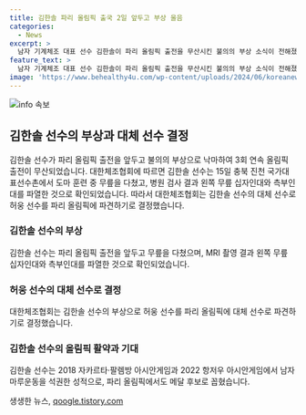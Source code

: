 ```yaml
---
title: 김한솔 파리 올림픽 출국 2일 앞두고 부상 울음
categories:
  - News
excerpt: >
  남자 기계체조 대표 선수 김한솔이 파리 올림픽 출전을 무산시킨 불의의 부상 소식이 전해졌다. 3회 연속 올림픽 출전을 꿈꾸던 그는 무릎 부상으로 대회 출전이 불가능해졌다. 김한솔은 2018 자카르타·팔렘방 아시안게임과 2022 항저우 아시안게임에서 우수한 성적을 거두었으며, 지난해에는 세계선수권대회에서도 뛰어난 활약을 펼친 바 있다. 이에 따라 대한체조협회는 허웅을 대체 선수로 파리 올림픽에 파견하기로 결정했다.
feature_text: >
  남자 기계체조 대표 선수 김한솔이 파리 올림픽 출전을 무산시킨 불의의 부상 소식이 전해졌다. 3회 연속 올림픽 출전을 꿈꾸던 그는 무릎 부상으로 대회 출전이 불가능해졌다. 김한솔은 2018 자카르타·팔렘방 아시안게임과 2022 항저우 아시안게임에서 우수한 성적을 거두었으며, 지난해에는 세계선수권대회에서도 뛰어난 활약을 펼친 바 있다. 이에 따라 대한체조협회는 허웅을 대체 선수로 파리 올림픽에 파견하기로 결정했다.
image: 'https://www.behealthy4u.com/wp-content/uploads/2024/06/koreanews.jpg'
---
```


<p><img src="https://www.behealthy4u.com/wp-content/uploads/2024/06/koreanews.jpg" alt="info 속보" /></p>

<h2 data-ke-size="size26">김한솔 선수의 부상과 대체 선수 결정</h2>

<p data-ke-size="size16">김한솔 선수가 파리 올림픽 출전을 앞두고 불의의 부상으로 낙마하여 3회 연속 올림픽 출전이 무산되었습니다. 대한체조협회에 따르면 김한솔 선수는 15일 충북 진천 국가대표선수촌에서 도마 훈련 중 무릎을 다쳤고, 병원 검사 결과 왼쪽 무릎 십자인대와 측부인대를 파열한 것으로 확인되었습니다. 따라서 대한체조협회는 김한솔 선수의 대체 선수로 허웅 선수를 파리 올림픽에 파견하기로 결정했습니다.</p>

<h3>김한솔 선수의 부상</h3>

<p data-ke-size="size16">김한솔 선수는 파리 올림픽 출전을 앞두고 무릎을 다쳤으며, MRI 촬영 결과 왼쪽 무릎 십자인대와 측부인대를 파열한 것으로 확인되었습니다.</p>

<h3>허웅 선수의 대체 선수로 결정</h3>

<p data-ke-size="size16">대한체조협회는 김한솔 선수의 부상으로 허웅 선수를 파리 올림픽에 대체 선수로 파견하기로 결정했습니다.</p>

<h3>김한솔 선수의 올림픽 활약과 기대</h3>

<p data-ke-size="size16">김한솔 선수는 2018 자카르타·팔렘방 아시안게임과 2022 항저우 아시안게임에서 남자 마루운동을 석권한 성적으로, 파리 올림픽에서도 메달 후보로 꼽혔습니다.</p>
생생한 뉴스, <a href="https://qoogle.tistory.com" rel="dofollow">qoogle.tistory.com</a>


